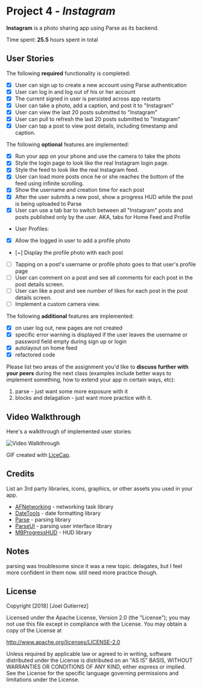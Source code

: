 # Project 4 - *Instagram*

**Instagram** is a photo sharing app using Parse as its backend.

Time spent: **25.5** hours spent in total

## User Stories

The following **required** functionality is completed:

- [x] User can sign up to create a new account using Parse authentication
- [x] User can log in and log out of his or her account
- [x] The current signed in user is persisted across app restarts
- [x] User can take a photo, add a caption, and post it to "Instagram"
- [x] User can view the last 20 posts submitted to "Instagram"
- [x] User can pull to refresh the last 20 posts submitted to "Instagram"
- [x] User can tap a post to view post details, including timestamp and caption.

The following **optional** features are implemented:

- [x] Run your app on your phone and use the camera to take the photo
- [x] Style the login page to look like the real Instagram login page.
- [x] Style the feed to look like the real Instagram feed.
- [x] User can load more posts once he or she reaches the bottom of the feed using infinite scrolling.
- [x] Show the username and creation time for each post
- [x] After the user submits a new post, show a progress HUD while the post is being uploaded to Parse
- [x] User can use a tab bar to switch between all "Instagram" posts and posts published only by the user. AKA, tabs for Home Feed and Profile
- User Profiles:
- [x] Allow the logged in user to add a profile photo
- [~] Display the profile photo with each post
- [ ] Tapping on a post's username or profile photo goes to that user's profile page
- [ ] User can comment on a post and see all comments for each post in the post details screen.
- [ ] User can like a post and see number of likes for each post in the post details screen.
- [ ] Implement a custom camera view.

The following **additional** features are implemented:

- [x] on user log out, new pages are not created
- [x] specific error warning is displayed if the user leaves the username or password field empty during sign up or login
- [x] autolayout on home feed
- [x] refactored code

Please list two areas of the assignment you'd like to **discuss further with your peers** during the next class (examples include better ways to implement something, how to extend your app in certain ways, etc):
1. parse - just want some more exposure with it
2. blocks and delagation - just want more practice with it.

## Video Walkthrough

Here's a walkthrough of implemented user stories:

<img src='https://i.imgur.com/nO6zxrH.gif' title='Video Walkthrough' width='' alt='Video Walkthrough' />

GIF created with [LiceCap](http://www.cockos.com/licecap/).

## Credits

List an 3rd party libraries, icons, graphics, or other assets you used in your app.

- [AFNetworking](https://github.com/AFNetworking/AFNetworking) - networking task library
- [DateTools](github.com/MatthewYork/DateTools) - date formatting library
- [Parse](https://github.com/itod/parsekit) - parsing library
- [ParseUI](https://github.com/parse-community/ParseUI-iOS) - parsing user interface library
- [MBProgressHUD](https://github.com/jdg/MBProgressHUD) - HUD library 

## Notes
parsing was troublesome since it was a new topic.
delagates, but I feel more confident in them now. still need more practice though.

## License

Copyright [2018] [Joel Gutierrez]

Licensed under the Apache License, Version 2.0 (the "License");
you may not use this file except in compliance with the License.
You may obtain a copy of the License at

http://www.apache.org/licenses/LICENSE-2.0

Unless required by applicable law or agreed to in writing, software
distributed under the License is distributed on an "AS IS" BASIS,
WITHOUT WARRANTIES OR CONDITIONS OF ANY KIND, either express or implied.
See the License for the specific language governing permissions and
limitations under the License.
